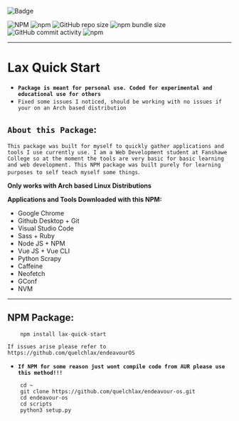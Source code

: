 ![Badge](https://img.shields.io/badge/quelchlax-readme-orange?style=flat-square)

![NPM](https://img.shields.io/npm/l/lax-quick-start) ![npm](https://img.shields.io/npm/dw/lax-quick-start) ![GitHub repo size](https://img.shields.io/github/repo-size/quelchlax/lax-quick-start) ![npm bundle size](https://img.shields.io/bundlephobia/minzip/lax-quick-start) ![GitHub commit activity](https://img.shields.io/github/commit-activity/w/quelchlax/lax-quick-start) ![npm](https://img.shields.io/npm/dt/lax-quick-start)

---

# **Lax Quick Start**
- **`Package is meant for personal use. Coded for experimental and educational use for others`**
- `Fixed some issues I noticed, should be working with no issues if your on an Arch based distribution`
## `About this Package`:
`This package was built for myself to quickly gather applications and tools I use currently use. I am a Web Development student at Fanshawe College so at the moment the tools are very basic for basic learning and web development. This NPM package was built purely for learning purposes to self teach myself some things`.

**Only works with Arch based Linux Distributions**

**Applications and Tools Downloaded with this NPM:**
- Google Chrome
- Github Desktop + Git
- Visual Studio Code 
- Sass + Ruby
- Node JS + NPM
- Vue JS + Vue CLI
- Python Scrapy
- Caffeine
- Neofetch
- GConf
- NVM
---

## NPM Package:
``` python
    npm install lax-quick-start
```

`If issues arise please refer to https://github.com/quelchlax/endeavourOS`

- **`If NPM for some reason just wont compile code from AUR please use this method!!!`**
``` shell
    cd ~
    git clone https://github.com/quelchlax/endeavour-os.git
    cd endeavour-os
    cd scripts
    python3 setup.py
```


